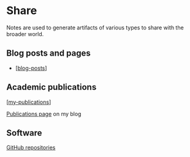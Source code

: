 # Share

Notes are used to generate artifacts of various types to share with the broader world.

## Blog posts and pages

- [[blog-posts]]

## Academic publications

[[my-publications]]

[Publications page](https://djon.es/blog/publications/) on my blog

## Software

[GitHub repositories](https://github.com/djplaner?tab=repositories)

[//begin]: # "Autogenerated link references for markdown compatibility"
[blog-posts]: blog/blog-posts.md "Blog posts"
[my-publications]: my-publications.md "My Publications"
[//end]: # "Autogenerated link references"